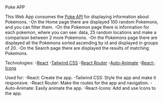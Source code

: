 Poke APP

This Web App consumes the [Poke API](https://pokeapi.co/) for displaying information about Pokemons.
-On the Home page there are displayed 100 random Pokemons, and you can filter them.
-On the Pokemon page there is information for each pokemon, where you can see: data, 25 random locations and make a comparison between 2 more Pokemons.
-On the Pokemons page there are displayed all the Pokemons sorted ascending by id and displayed in groups of 20.
-On the Search page there are displayed the results of matching Pokemons.

Technologies: -[React](https://create-react-app.dev/) -[Tailwind CSS](https://tailwindcss.com/) -[React Router](https://reactrouter.com/) -[Auto-Animate](https://auto-animate.formkit.com/) -[React-Icons](https://react-icons.github.io/react-icons)

Used for:
-React: Create the app.
-Tailwind CSS: Style the app and make it responsive.
-React Router: Make the routes for the app and navigation.
-Auto-Animate: Easily animate the app.
-React-Icons: Add and use Icons to the app.
